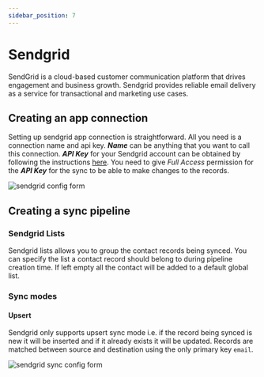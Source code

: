 ```yaml
---
sidebar_position: 7
---
```


# Sendgrid

SendGrid is a cloud-based customer communication platform that drives engagement and business growth. Sendgrid provides reliable email delivery
as a service for transactional and marketing use cases.

## Creating an app connection

Setting up sendgrid app connection is straightforward. All you need is a connection name and api key.
**_Name_** can be anything that you want to call this connection. **_API Key_** for your Sendgrid account can be obtained by following the instructions [here](https://docs.sendgrid.com/ui/account-and-settings/api-keys).
You need to give _Full Access_ permission for the **_API Key_** for the sync to be able to make changes to the records.

![sendgrid config form](/img/screens/destinations/app_sendgrid_config.png)

## Creating a sync pipeline

### Sendgrid Lists

Sendgrid lists allows you to group the contact records being synced. You can specify the list a contact record should belong to during pipeline creation time.
If left empty all the contact will be added to a default global list.

### Sync modes

#### Upsert

Sendgrid only supports upsert sync mode i.e. if the record being synced is new it will be inserted and if it already exists it will be updated. Records
are matched between source and destination using the only primary key `email`.

![sendgrid sync config form](/img/screens/destinations/app_sendgrid_sync_config.png)
